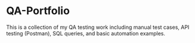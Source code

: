# QA-Portfolio
This is a collection of my QA testing work including manual test cases, API testing (Postman), SQL queries, and basic automation examples. 

